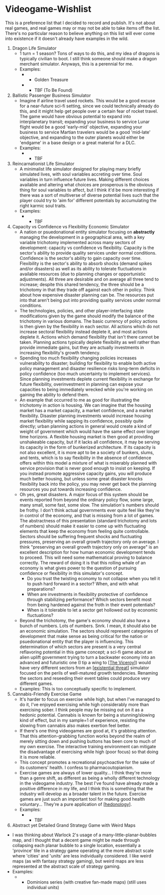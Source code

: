 # Videogame-Wishlist

This is a preference list that I decided to record and publish.  It's not about real games, and real games may or may not be able to take items off the list.  There's no particular reason to believe anything on this list will ever come into existence if it doesn't already have examples in the wild.

1.  Dragon Life Simulator
    * 1 turn = 1 season?  Tons of ways to do this, and my idea of dragons is typically civilian to boot.  I still think someone should make a dragon merchant simulator.  Anyways, this is a perennial for me.
    * Examples:
      * - Golden Treasure
      * - TBF (To Be Found)
2.  Ballistic Passenger Business Simulator
    * Imagine if airline travel used rockets.  This would be a good excuse for a near-future sci-fi setting, since we could technically already do this, and it might help get people over a certain fear of rocket travel.  The game would have obvious potential to expand into interplanetary transit; expanding your business to service Lunar flight would be a good 'early-mid' objective, expanding your business to service Martian travelers would be a good 'mid-late' objective, and expanding to the outer planets would either be 'endgame' in a base design or a great material for a DLC.
    * Examples:
      * - TBF
3.  Reincarnationist Life Simulator
    * A minimalist life simulator designed for playing many briefly simulated lives, with soul variables accreting over time.  Soul variables in turn influence future lives.  Making different choices available and altering what choices are prosperous is the obvious thing for soul variables to affect, but I think it'd be more interesting if there was a sort of multiverse of diverse potential lives such that the player could try to 'aim for' different potentials by accumulating the right karmic soul traits.
    * Examples:  
      * - TBF
4.  Capacity vs Confidence vs Flexibility Economic Simulator
    * A nation or psuedonational entity simulator focusing on **abstractly** managing the development in a geographical area, with a key variable trichotomy implemented across many sectors of development: capacity vs confidence vs flexibility.  Capacity is the sector's ability to provide quality services under normal conditions.  Confidence is the sector's ability to gain capacity over time.  Flexibility is the sector's ability to absorb shocks (demand spikes and/or disasters) as well as its ability to tolerate fluctuations in available resources (due to planning changes or opportunistic adjustments).  All three are desirable and on average all three tend to increase; despite this shared tendency, the three should be a trichotomy in that they trade off against each other in policy.  Think about how expensive disaster planning can be.  The resources put into that aren't being put into providing quality services under normal conditions.
    * The technologies, policies, and other player-interfacing state modifications given by the game should modify the balance of the trichotomy in various domains.  The basic currency of policy actions is then given by the flexibility in each sector.  All actions which do not increase sectoral flexibility instead deplete it, and most actions deplete it.  Actions which demand flexibility that isn't there cannot be taken.  Planning actions typically deplete flexibility as well rather than provide immediate gains, but they are actually investments in increasing flexibility's growth tendency.
    * Spending too much flexibility changing policies increases vulnerability to disaster; building for flexibility to enable both active policy management and disaster resilience risks long-term deficits in policy confidence (too much uncertainty to implement services).  Since planning investments deplete current flexibility in exchange for future flexibility, overinvestment in planning can expose your capacities to being immediately wrecked while you're working on gaining the ability to defend them.
    * An example that occurred to me as good for illustrating the trichotomy in action is housing.  We can imagine that the housing market has a market capacity, a market confidence, and a market flexibility.  Disaster planning investments would increase housing market flexibility while sapping its confidence, possibly quite directly; urban planning actions in general would create a kind of weight of government which would have the same effect over longer time horizons.  A flexible housing market is then good at providing unshakeable capacity, but if it lacks all confidence, it may be serving its capacity in the form of bunkerized architecture.  If its capacity is not also excellent, it is more apt to be a society of bunkers, slums, and tents, which is to say flexibility in the absence of confidence offers within this model a mixture of what is miserably planned with service provision that is never good enough to insist on keeping.  If you instead promote aggressive capacity gains, you will produce much better housing, but unless some great disaster knocks flexibility back into the policy, you may never get back the planning resources you put towards increasing confidence.
    * Oh yes, great disasters.  A major focus of this system should be events reported from beyond the ordinary policy flow, some large, many small, some fast, some slow.  The simulation's numbers should be frothy.  I don't think actual governments ever quite feel like they're in control of the economy, and that is missing from a lot of games.  The abstractness of this presentation (standard trichotomy and lots of numbers) should make it easier to come up with fluctuating elements that keep the economy from feeling quite controllable.  Sectors should be suffering frequent shocks and fluctuating pressures, preserving an overall growth trajectory only on average.  I think "preserving an overall growth trajectory only on average" is an excellent description for how human economic development tends to proceed.  This will need some mathematical proving to balance correctly.  The reward of doing it is that this rolling whale of an economy is what gives power to the question of pursuing confidence or flexibility in this simulator's concept.
      * Do you trust the twisting economy to not collapse when you tell it to push hard forward in a sector?  When, and with what preparations?
      * When are investments in flexibility protective of confidence through stabilizing performance?  Which sectors benefit most from being hardened against the froth in their event potentials?
      * When is it tolerable to let a sector get hollowed out by economic fluctuations?
    * Beyond the trichotomy, the game's economy should also have a bunch of numbers.  Lots of numbers.  Snrk.  I mean, it should also be an economic simulation.  The sectors should represent categories of development that make sense as being critical for the nation or psuedonational entity that the player is influencing.  This determination of which sectors are present is a very central reflavoring potential in this game concept; a sci-fi game about an alien uplift government trying to turn a backwater economy into an advanced and futuristic one (I tip a wing to [[The Viceroy]]) would have very different sectors from an [[existential threat]] simulator focused on the perils of well-matured growth tendencies.  Renaming the sectors and reseeding their event tables could produce very different games.
    * Examples:  This is too conceptually specific to implement.
5.  Cannabis-Friendly Exercise Game
    * It's harder to focus on exercise while high, but when I've managed to do it, I've enjoyed exercising while high considerably more than exercising sober.  I think people may be missing out on it as a hedonic potential.  Cannabis is known for being a stunning/slowing kind of effect, but in my sample=1 of experience, resisting the slowing from cannabis also makes exertion feel better.
    * If there's one thing videogames are good at, it's grabbing attention.  That this attention-grabbing function works beyond the realm of merely sitting down and pushing buttons has been core to much of my own exercise.  The interactive training environment can mitigate the disadvantage of exercising while high (poor focus) so that doing it is more reliable.
    * This concept promotes a recreational psychoactive for the sake of its customers' health.  I confess to pharmacoutopianism.
    * Exercise games are always of lower quality...  I think they're more than a genre shift, as different as being a wholly different technology in the videogame industry.  The best I've found have already made a positive difference in my life, and I think this is something that the industry will develop as a broader talent in the future.  Exercise games are just such an important tool for making good health voluntary...  They're a pure application of [[hedonology]].
    * Examples:
      * - TBF
6.  Abstract yet Detailed Grand Strategy Game with Weird Maps
   * I was thinking about Warlock 2's usage of a many-little-planar-bubbles map, and I thought that a decent game might be made through collapsing each planar bubble to a single location, essentially a 'province' tile in a strategy game operating at the more abstract scale where 'cities' and 'units' are less individually considered.  I like weird maps (as with fantasy strategy gaming), but weird maps are less represented at the abstract scale of strategy gaming.
   * Examples:
     * - Dominions series (with creative fan-made maps) (still uses individual units)

[//begin]: # "Autogenerated link references for markdown compatibility"
[The Viceroy]: The-Viceroy.md "The-Viceroy"
[existential threat]: existential-threat.md "Existential Threat"
[hedonology]: hedonology.md "Hedonology"
[//end]: # "Autogenerated link references"